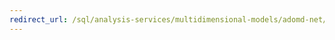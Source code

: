 ```yaml
---
redirect_url: /sql/analysis-services/multidimensional-models/adomd-net/developing-with-adomd-net?toc=%2fsql%2fanalysis-services%2fmultidimensional-models%2fadomd-net%2ftoc.json
---
```

